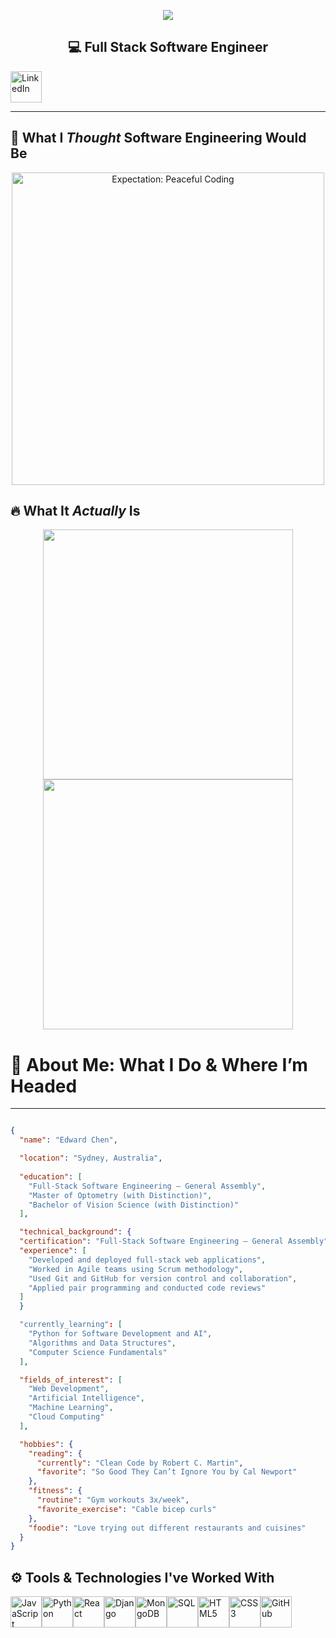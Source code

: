 <p align="center">
  <img src="https://capsule-render.vercel.app/api?type=waving&color=timeGradient&height=300&section=header&text=Hello!&fontSize=90" />
</p>

<h2 align="center">💻 Full Stack Software Engineer</h2>

<p>
  <a href="https://www.linkedin.com/in/edwardjxchen/" target="_blank">
    <img src="https://cdn2.iconfinder.com/data/icons/social-media-2285/512/1_Linkedin_unofficial_colored_svg-512.png" height="50" alt="LinkedIn" />
  </a>
</p>

---

## 🤩 What I *Thought* Software Engineering Would Be

<p align="center">
  <img src="https://media1.tenor.com/m/OKMiJjqXkMcAAAAC/java-programming.webp" alt="Expectation: Peaceful Coding" width="500" />
</p>

## 🔥 What It *Actually* Is

<div align="center">
  <div style="display: inline-block; margin: 0 10px;">
    <img src="https://media3.giphy.com/media/v1.Y2lkPTc5MGI3NjExdWZ2bDRyY2xrM2Flc2ZlMGVkc2Njc2V0eHhxd3J5NXJ3aTh0YWQzdyZlcD12MV9pbnRlcm5hbF9naWZfYnlfaWQmY3Q9Zw/mcsPU3SkKrYDdW3aAU/giphy.webp"  width="400" height="400" style="display: block;" />
  </div>
  <div style="display: inline-block; margin: 0 10px;">
    <img src="https://media1.tenor.com/m/rtBWbeSKvaMAAAAC/coding-hacker.webp" width="400" height="400" style="display: block;" />
  </div>
</div>






# 🚀 About Me: What I Do & Where I’m Headed
---

```json

{
  "name": "Edward Chen",

  "location": "Sydney, Australia",
  
  "education": [
    "Full-Stack Software Engineering – General Assembly",
    "Master of Optometry (with Distinction)",
    "Bachelor of Vision Science (with Distinction)"
  ],

  "technical_background": {
  "certification": "Full-Stack Software Engineering – General Assembly",
  "experience": [
    "Developed and deployed full-stack web applications",
    "Worked in Agile teams using Scrum methodology",
    "Used Git and GitHub for version control and collaboration",
    "Applied pair programming and conducted code reviews"
  ]
  }

  "currently_learning": [
    "Python for Software Development and AI",
    "Algorithms and Data Structures",
    "Computer Science Fundamentals"
  ],

  "fields_of_interest": [
    "Web Development",
    "Artificial Intelligence",
    "Machine Learning",
    "Cloud Computing"
  ],

  "hobbies": {
    "reading": {
      "currently": "Clean Code by Robert C. Martin",
      "favorite": "So Good They Can’t Ignore You by Cal Newport"
    },
    "fitness": {
      "routine": "Gym workouts 3x/week",
      "favorite_exercise": "Cable bicep curls"
    },
    "foodie": "Love trying out different restaurants and cuisines"
  }
}
```

## ⚙️ Tools & Technologies I've Worked With


<img src="https://cdn4.iconfinder.com/data/icons/logos-and-brands/512/187_Js_logo_logos-256.png" alt="JavaScript" width="50" height="50" /><img src="https://cdn4.iconfinder.com/data/icons/logos-and-brands/512/267_Python_logo-512.png" alt="Python" width="50" height="50" /><img src="https://cdn0.iconfinder.com/data/icons/logos-brands-in-colors/128/react-256.png" alt="React" width="50" height="50" /><img src="https://www.svgrepo.com/show/353657/django-icon.svg" alt="Django" width="50" height="50" /><img src="https://images.icon-icons.com/2415/PNG/512/mongodb_original_wordmark_logo_icon_146425.png" alt="MongoDB" width="50" height="50" /><img src="https://cdn1.iconfinder.com/data/icons/hawcons/32/699099-icon-24-file-sql-64.png" alt="SQL" width="50" height="50" /><img src="https://cdn4.iconfinder.com/data/icons/orange-social-icons/484/html_5.png" alt="HTML5" width="50" height="50" /><img src="https://cdn0.iconfinder.com/data/icons/long-shadow-web-icons/512/css-64.png" alt="CSS3" width="50" height="50" /><img src="https://cdn2.iconfinder.com/data/icons/social-icons-33/128/Github-64.png" alt="GitHub" width="50" height="50" />


